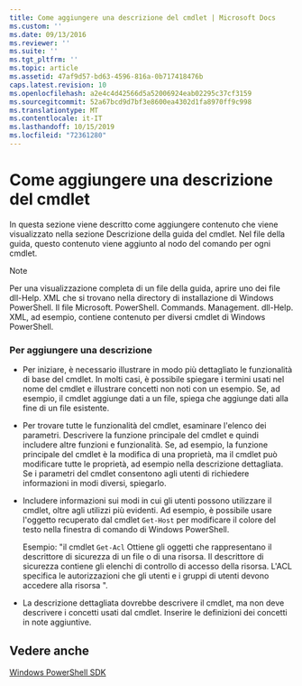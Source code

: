 ```yaml
---
title: Come aggiungere una descrizione del cmdlet | Microsoft Docs
ms.custom: ''
ms.date: 09/13/2016
ms.reviewer: ''
ms.suite: ''
ms.tgt_pltfrm: ''
ms.topic: article
ms.assetid: 47af9d57-bd63-4596-816a-0b717418476b
caps.latest.revision: 10
ms.openlocfilehash: a2e4c4d42566d5a52006924eab02295c37cf3159
ms.sourcegitcommit: 52a67bcd9d7bf3e8600ea4302d1fa8970ff9c998
ms.translationtype: MT
ms.contentlocale: it-IT
ms.lasthandoff: 10/15/2019
ms.locfileid: "72361280"
---
```

# <a name="how-to-add-a-cmdlet-description"></a>Come aggiungere una descrizione del cmdlet

In questa sezione viene descritto come aggiungere contenuto che viene visualizzato nella sezione Descrizione della guida del cmdlet. Nel file della guida, questo contenuto viene aggiunto al nodo del comando per ogni cmdlet.

> [!NOTE]
> Per una visualizzazione completa di un file della guida, aprire uno dei file dll-Help. XML che si trovano nella directory di installazione di Windows PowerShell. Il file Microsoft. PowerShell. Commands. Management. dll-Help. XML, ad esempio, contiene contenuto per diversi cmdlet di Windows PowerShell.

### <a name="to-add-a-description"></a>Per aggiungere una descrizione

- Per iniziare, è necessario illustrare in modo più dettagliato le funzionalità di base del cmdlet. In molti casi, è possibile spiegare i termini usati nel nome del cmdlet e illustrare concetti non noti con un esempio. Se, ad esempio, il cmdlet aggiunge dati a un file, spiega che aggiunge dati alla fine di un file esistente.

- Per trovare tutte le funzionalità del cmdlet, esaminare l'elenco dei parametri. Descrivere la funzione principale del cmdlet e quindi includere altre funzioni e funzionalità. Se, ad esempio, la funzione principale del cmdlet è la modifica di una proprietà, ma il cmdlet può modificare tutte le proprietà, ad esempio nella descrizione dettagliata. Se i parametri del cmdlet consentono agli utenti di richiedere informazioni in modi diversi, spiegarlo.

- Includere informazioni sui modi in cui gli utenti possono utilizzare il cmdlet, oltre agli utilizzi più evidenti. Ad esempio, è possibile usare l'oggetto recuperato dal cmdlet `Get-Host` per modificare il colore del testo nella finestra di comando di Windows PowerShell.

  Esempio: "il cmdlet `Get-Acl` Ottiene gli oggetti che rappresentano il descrittore di sicurezza di un file o di una risorsa. Il descrittore di sicurezza contiene gli elenchi di controllo di accesso della risorsa. L'ACL specifica le autorizzazioni che gli utenti e i gruppi di utenti devono accedere alla risorsa ".

- La descrizione dettagliata dovrebbe descrivere il cmdlet, ma non deve descrivere i concetti usati dal cmdlet. Inserire le definizioni dei concetti in note aggiuntive.

## <a name="see-also"></a>Vedere anche

[Windows PowerShell SDK](../windows-powershell-reference.md)
